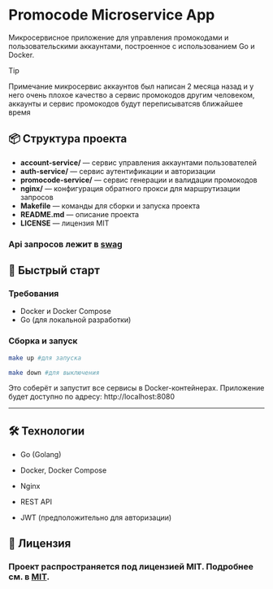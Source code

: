 # Promocode Microservice App

Микросервисное приложение для управления промокодами и пользовательскими аккаунтами, построенное с использованием Go и Docker.



>[!TIP]
> Примечание микросервис аккаунтов был написан 2 месяца назад и у него очень плохое качество а сервис промокодов другим человеком, аккаунты и сервис промокодов будут переписыватсяв ближайшее время

## 📦 Структура проекта

- **account-service/** — сервис управления аккаунтами пользователей  
- **auth-service/** — сервис аутентификации и авторизации  
- **promocode-service/** — сервис генерации и валидации промокодов  
- **nginx/** — конфигурация обратного прокси для маршрутизации запросов  
- **Makefile** — команды для сборки и запуска проекта  
- **README.md** — описание проекта  
- **LICENSE** — лицензия MIT  


### Api запросов лежит в [swag](https://github.com/SussyaPusya/Promocode-Microservice-App/tree/main/api/api_endpoints_swag.yml)

## 🚀 Быстрый старт

### Требования

- Docker и Docker Compose
- Go (для локальной разработки)

### Сборка и запуск

```bash
make up #для запуска

make down #для выключения

```

Это соберёт и запустит все сервисы в Docker-контейнерах.
Приложение будет доступно по адресу: http://localhost:8080


----

## 🛠 Технологии
- Go (Golang)

- Docker, Docker Compose

- Nginx

- REST API

- JWT (предположительно для авторизации)



## 📄 Лицензия

### Проект распространяется под лицензией MIT. Подробнее см. в [MIT](https://github.com/SussyaPusya/Promocode-Microservice-App/blob/main/LICENSE).